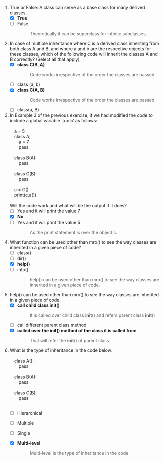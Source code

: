 1. True or False: A class can serve as a base class for many derived classes. 
   - [x] **True**
   - [ ] False
        > Theoretically it can be superclass for infinite subclasses.  

2. In case of multiple inheritance where C is a derived class inheriting from both class A and B, and where a and b are the respective objects for these classes, which of the following code will inherit the classes A and B correctly? (Select all that apply)
    - [x] **class C(B, A)**
        > Code works irrespective of the order the classes are passed. 
    - [ ] class (a, b)
    - [x] **class C(A, B)**
        > Code works irrespective of the order the classes are passed. 
    - [ ] class(a, B)

3. In Example 3 of the previous exercise, if we had modified the code to include a global variable ‘a = 5’ as follows:
<br/><br/>&emsp;a = 5<br/>&emsp;class A;<br/>&emsp;&emsp;a = 7<br/>&emsp;&emsp;pass<br/><br/>&emsp;class B(A):<br/>&emsp;&emsp;pass<br/><br/>&emsp;class C(B):<br/>&emsp;&emsp;pass<br/><br/>&emsp;c = C()<br/>&emsp;print(c.a())<br/><br/>Will the code work and what will be the output if it does?
   - [ ] Yes and it will print the value 7
   - [x] **No**
   - [ ] Yes and it will print the value 5
       > As the print statement is over the object c. 

4. What function can be used other than mro() to see the way classes are inherited in a given piece of code?
   - [ ] class()
   - [ ] dir()
   - [x] **help()**
   - [ ] info()
       > help() can be used other than mro() to see the way classes are inherited in a given piece of code.

5. help() can be used other than mro() to see the way classes are inherited in a given piece of code.
   - [x] **call child class __init__()**
       > It is called over child class __init__() and refers parent class __init__()
   - [ ] call different parent class method
   - [x] **called over the __init__() method of the class it is called from**
       > That will refer the __init__() of parent class. 

6. What is the type of inheritance in the code below:
<br/><br/>&emsp;class A():<br/>&emsp;&emsp;pass<br/><br/>&emsp;class B(A):<br/>&emsp;&emsp;pass<br/><br/>&emsp;class C(B):<br/>&emsp;&emsp;pass<br/><br/>
   - [ ] Hierarchical
   - [ ] Multiple
   - [ ] Single
   - [x] **Multi-level**
       > Multi-level is the type of inheritance in the code
      

